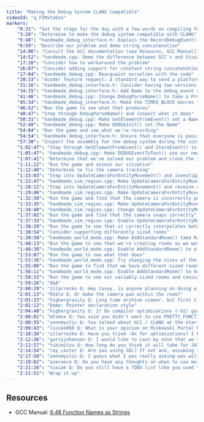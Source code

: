 ```yaml
---
title: "Making the Debug System CLANG Compatible"
videoId: "q_FIMxta6zo"
markers:
    "0:31": "Set the stage for the day with a few words on compiling for multiple platforms"
    "3:20": "Determine to make the debug system compatible with CLANG"
    "5:48": "handmade_debug_interface.h: Explain the RecordDebugEvent() and DEBUG_NAME macros"
    "8:59": "Describe our problem and demo string concatenation"
    "14:06": "Consult the GCC documentation (see Resouces, GCC Manual)"
    "14:52": "handmade.cpp: Demo the difference between GCC's and Visual Studio's implementations of string concatenation"
    "17:28": "Consider how to workaround the problem"
    "26:07": "Consider adding support for constant string concatenation to CLANG"
    "27:04": "handmade_debug.cpp: Reacquaint ourselves with the code"
    "28:33": "4coder feature request: A standard way to send a platform message to 4coder in order to jump to a file at a given line"
    "31:16": "handmade_debug.interface.h: Consider having two versions of UniqueFileCounterString__()"
    "34:25": "handmade_debug_interface.h: Add Name to the debug_event struct and make BEGIN_BLOCK and END_BLOCK take it"
    "41:46": "handmade_debug.cpp: Change DebugParseName() to take a ProperName"
    "45:34": "handmade_debug_interface.h: Make the TIMED_BLOCK macros take a Name"
    "46:52": "Run the game to see what that produces"
    "48:47": "Step through DebugParseName() and inspect what it does"
    "50:31": "handmade_debug.cpp: Make GetElementFromEvent() set a Name rather than NameStartsAt"
    "52:48": "handmade_debug.cpp: Make DEBUGInit() set the Name"
    "54:04": "Run the game and see what we're recording"
    "54:54": "handmade_debug_interface.h: Ensure that everyone is passing the correct information down"
    "57:30": "Inspect the assembly for the debug system during the cutscene rendering"
    "1:02:47": "Step through GetElementFromEvent() and StoreEvent() to see what they do"
    "1:05:47": "handmade_debug.cpp: Make DEBUGEventToText() use our newly passed Name and run the game to see what it produces"
    "1:07:41": "Determine that we've solved our problem and close the issue"
    "1:11:22": "Run the game and assess our situation"
    "1:12:48": "Determine to fix the camera tracking"
    "1:15:03": "Step into UpdateCameraForEntityMovement() and investigate why the player is never being found by EntityOverlapsRectangle()"
    "1:23:47": "handmade_sim_region.cpp: Make UpdateCameraForEntityMovement() test on IsInRectangle() rather than EntityOverlapsRectangle()"
    "1:28:12": "Step into UpdateCameraForEntityMovement() and receive a positive result"
    "1:29:46": "handmade_sim_region.cpp: Make UpdateCameraForEntityMovement() record the RoomDelta differently"
    "1:32:50": "Run the game and find that the camera is incorrectly positioned"
    "1:33:35": "handmade_sim_region.cpp: Make UpdateCameraForEntityMovement() correctly set the RoomRelP, run the game and find that it's having trouble snapping back"
    "1:34:48": "handmade_sim_region.cpp: Change UpdateCameraForEntityMovement() to snap to the room centers"
    "1:37:02": "Run the game and find that the camera snaps correctly"
    "1:37:33": "handmade_sim_region.cpp: Enable UpdateCameraForEntityMovement() to interpolate between camera positions"
    "1:38:29": "Run the game to see that it correctly interpolates between camera positions"
    "1:38:54": "Consider supporting differently sized rooms"
    "1:39:50": "handmade_world_mode.cpp: Make AddStandardRoom() take RadiusX and RadiusY in order to create variably sized rooms"
    "1:48:13": "Run the game to see that we're creating rooms as we were doing"
    "1:48:38": "handmade_world_mode.cpp: Enable AddStandardRoom() to align the rooms and support different radii"
    "1:53:07": "Run the game to see what that does"
    "1:53:36": "handmade_world_mode.cpp: Try changing the sizes of the rooms"
    "1:55:08": "Run the game to find that we have different sized rooms"
    "1:56:11": "handmade_world_mode.cpp: Enable AddStandardRoom() to know the sizes of abutting rooms"
    "1:58:32": "Run the game to see our variably sized rooms and consider making the camera zoom to correctly frame the rooms"
    "1:59:26": "Q&A"
    "2:00:29": "zilarrezko Q: Hey Casey, is anyone planning on doing a more boiled down version of Handmade Hero, to take apart the game and give a breakdown of the aspect of each system in the project?"
    "2:01:13": "Miblo Q: Or make the camera pan within the room?"
    "2:01:33": "highergravity Q: Long time archive viewer, but first time live streamer! I have two pre-stream questions but I can never make the pre-stream time. 1) Do you have a strong opinion about why int *p is \"superior style\" than int* p, or are you impartial to whatever the developer prefers?"
    "2:02:12": "Demo: Pointer declaration style"
    "2:04:40": "highergravity Q: 2) Do compiler optimisations (-O2) guarantee that the same output is generated for time-independent code? That is, does the out-of-order processing ever introduce some nasty logic / contol flow bugs that -Od wouldn't?"
    "2:08:01": "mtsmox Q: You said you didn't want to use PRETTY_FUNCTION because that wouldn't work because of duplicate GUIDs. But the only place where PRETTY_FUNCTION would have been used is in TIMED_FUNCTION, which should never be used more then once in any function anyway. So not using DEBUG_NAME in TIMED_FUNCTION would solve the problem. All the other calls to TIMED_BLOCK_ would still work with DEBUG_NAME and thus use the COUNTER to be unique. So I think the extra field for the Name is really not necessary."
    "2:08:55": "zennmystic Q: You talked about GCC / CLANG at the start. To be clear, you will be dropping visual studio at some point?"
    "2:09:43": "linike860 Q: What is your opinion on Minkowski Portal Refinement for collision detection and response? I feel it is much nicer as it gives you much of the collision information (normal, depth, etc.) without having to implement an entire separate algorithm like GJK does"
    "2:10:26": "zilarrezko Q: Have you tried -Ox for optimizations? I believe it gives even faster code (it's a fast hand for multiple optimization flags, I believe)"
    "2:12:36": "garryjohanson Q: I would like to cast my vote that we should do the slides some day"
    "2:12:57": "tukimitzu Q: How long do you think it will take for JAI to take over the C++ space in the game industry? It's not even out yet and I can already say that language is the best thing ever designed"
    "2:14:54": "ray_caster Q: Are you using SDL? If not and, assuming the answer isn't just \"everything needs to be hand-made\", is there another reason? What are your thoughts in general on SDL?"
    "2:17:50": "zennmystic Q: I guess what I was really asking was will you be dropping it?"
    "2:19:02": "azmreece Q: Do you have any thoughts on when to use multiple threads? Is the answer any more in depth than \"when single-threaded isn't fast enough\"?"
    "2:21:26": "tuxiak Q: Do you still have a TODO list like you used to? Could you show it? I'm still on Day ~110 with the videos"
    "2:21:51": "Wrap it up"
---
```


## Resources

* GCC Manual: [6.48 Function Names as Strings](https://gcc.gnu.org/onlinedocs/gcc/Function-Names.html)
